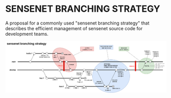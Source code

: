 # SENSENET BRANCHING STRATEGY
A proposal for a commonly used "sensenet branching strategy" that describes the 
efficient management of sensenet source code for development teams.

[![IMAGE Sensenet branching strategy](img/Branching.png)](img/Branching.png)
